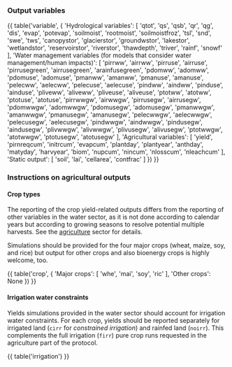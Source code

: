 ### Output variables

{{ table('variable', {
    'Hydrological variables': [
        'qtot',
        'qs',
        'qsb',
        'qr',
        'qg',
        'dis',
        'evap',
        'potevap',
        'soilmoist',
        'rootmoist',
        'soilmoistfroz',
        'tsl',
        'snd',
        'swe',
        'tws',
        'canopystor',
        'glacierstor',
        'groundwstor',
        'lakestor',
        'wetlandstor',
        'reservoirstor',
        'riverstor',
        'thawdepth',
        'triver',
        'rainf',
        'snowf'
    ],
    'Water management variables (for models that consider water management/human impacts)': [
        'pirrww',
        'airrww',
        'pirruse',
        'airruse',
        'pirrusegreen',
        'airrusegreen',
        'arainfusegreen',
        'pdomww',
        'adomww',
        'pdomuse',
        'adomuse',
        'pmanww',
        'amanww',
        'pmanuse',
        'amanuse',
        'pelecww',
        'aelecww',
        'pelecuse',
        'aelecuse',
        'pindww',
        'aindww',
        'pinduse',
        'ainduse',
        'pliveww',
        'aliveww',
        'pliveuse',
        'aliveuse',
        'ptotww',
        'atotww',
        'ptotuse',
        'atotuse',
        'pirrwwgw',
        'airwwgw',
        'pirrusegw',
        'airrusegw',
        'pdomwwgw',
        'adomwwgw',
        'pdomusegw',
        'adomusegw',
        'pmanwwgw',
        'amanwwgw',
        'pmanusegw',
        'amanusegw',
        'pelecwwgw',
        'aelecwwgw',
        'pelecusegw',
        'aelecusegw',
        'pindwwgw',
        'aindwwgw',
        'pindusegw',
        'aindusegw',
        'plivwwgw',
        'alivwwgw',
        'plivusegw',
        'alivusegw',
        'ptotwwgw',
        'atotwwgw',
        'ptotusegw',
        'atotusegw'
    ],
    'Agricultural variables': [
        'yield',
        'pirnreqcum',
        'initrcum',
        'evapcum',
        'plantday',
        'plantyear',
        'anthday',
        'matyday',
        'harvyear',
        'biom',
        'nupcum',
        'nincum',
        'nlosscum',
        'nleachcum'
    ],
    'Static output': [
        'soil',
        'lai',
        'cellarea',
        'contfrac'
    ]
}) }}

### Instructions on agricultural outputs

#### Crop types

The reporting of the crop yield-related outputs differs from the reporting of other variables in the water sector, as it is not done according to calendar years but according to growing seasons to resolve potential multiple harvests. See the [agriculture](agriculture.html) sector for details.

Simulations should be provided for the four major crops (wheat, maize, soy, and rice) but output for other crops and also bioenergy crops is highly welcome, too.

{{ table('crop', {
    'Major crops': [
        'whe', 'mai', 'soy', 'ric'
    ],
    'Other crops': None
}) }}

#### Irrigation water constraints

Yields simulations provided in the water sector should account for irrigation water constraints. For each crop, yields should be reported separately for irrigated land (`cirr` for *constrained irrigation*) and rainfed land (`noirr`). This complements the full irrigation (`firr`) pure crop runs requested in the agriculture part of the protocol.

{{ table('irrigation') }}
